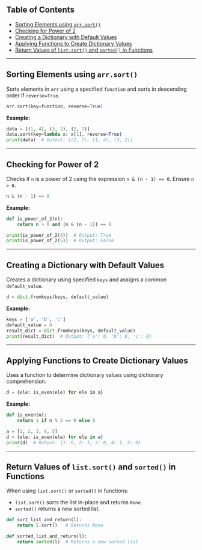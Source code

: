## Table of Contents

- [Sorting Elements using `arr.sort()`](#sorting-elements-using-arrsort)
- [Checking for Power of 2](#checking-for-power-of-2)
- [Creating a Dictionary with Default Values](#creating-a-dictionary-with-default-values)
- [Applying Functions to Create Dictionary Values](#applying-functions-to-create-dictionary-values)
- [Return Values of `list.sort()` and `sorted()` in Functions](#return-values-of-listsort-and-sorted-in-functions)

---

## Sorting Elements using `arr.sort()`

Sorts elements in `arr` using a specified `function` and sorts in descending order if `reverse=True`.

```python
arr.sort(key=function, reverse=True)
```

**Example:**

```python
data = [(1, 4), (3, 2), (2, 7)]
data.sort(key=lambda x: x[1], reverse=True)
print(data)  # Output: [(2, 7), (1, 4), (3, 2)]
```

---

## Checking for Power of 2

Checks if `n` is a power of 2 using the expression `n & (n - 1) == 0`. Ensure `n > 0`.

```python
n & (n - 1) == 0
```

**Example:**

```python
def is_power_of_2(n):
    return n > 0 and (n & (n - 1)) == 0

print(is_power_of_2(4))  # Output: True
print(is_power_of_2(5))  # Output: False
```

---

## Creating a Dictionary with Default Values

Creates a dictionary using specified `keys` and assigns a common `default_value`.

```python
d = dict.fromkeys(keys, default_value)
```

**Example:**

```python
keys = ['a', 'b', 'c']
default_value = 0
result_dict = dict.fromkeys(keys, default_value)
print(result_dict)  # Output: {'a': 0, 'b': 0, 'c': 0}
```

---

## Applying Functions to Create Dictionary Values

Uses a function to determine dictionary values using dictionary comprehension.

```python
d = {ele: is_even(ele) for ele in a}
```

**Example:**

```python
def is_even(n):
    return 1 if n % 2 == 0 else 0

a = [1, 2, 3, 4, 5]
d = {ele: is_even(ele) for ele in a}
print(d)  # Output: {1: 0, 2: 1, 3: 0, 4: 1, 5: 0}
```

---

## Return Values of `list.sort()` and `sorted()` in Functions

When using `list.sort()` or `sorted()` in functions:

- `list.sort()` sorts the list in-place and returns `None`.
- `sorted()` returns a new sorted list.

```python
def sort_list_and_return(l):
    return l.sort()   # Returns None

def sorted_list_and_return(l):
    return sorted(l)  # Returns a new sorted list
```
